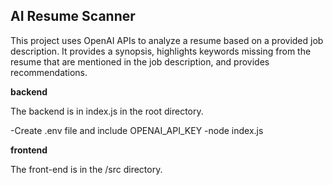## **AI Resume Scanner**

This project uses OpenAI APIs to analyze a resume based on a provided job description. It provides a synopsis,
highlights keywords missing from the resume that are mentioned in the job description, and provides recommendations.

**backend**

The backend is in index.js in the root directory.

-Create .env file and include OPENAI_API_KEY
-node index.js 

**frontend**

The front-end is in the /src directory.